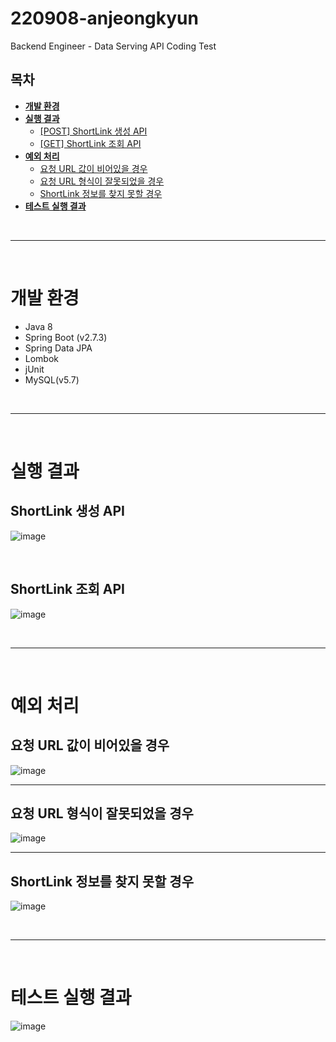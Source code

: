 # 220908-anjeongkyun
Backend Engineer - Data Serving API Coding Test

## 목차
* **[개발 환경](#개발-환경)**
* **[실행 결과](#실행-결과)**
  * [[POST] ShortLink 생성 API](#POST-ShortLink-생성-API)
  * [[GET] ShortLink 조회 API](#GET-ShortLink-조회-API)
* **[예외 처리](#예외-처리)**
  * [요청 URL 값이 비어있을 경우](#요청-URL-값이-비어있을-경우)
  * [요청 URL 형식이 잘못되었을 경우](#요청-URL-형식이-잘못되었을-경우)
  * [ShortLink 정보를 찾지 못할 경우](#ShortLink-정보를-찾지-못할-경우)
* **[테스트 실행 결과](#테스트-실행-결과)**

<br><hr><br>

# 개발 환경
* Java 8
* Spring Boot (v2.7.3)
* Spring Data JPA
* Lombok
* jUnit
* MySQL(v5.7)

<br><hr><br>

# 실행 결과
## ShortLink 생성 API
![image](https://user-images.githubusercontent.com/97106584/189299705-22448c75-1d6a-4c74-9dc6-6e6bf1521739.png)

<br>

## ShortLink 조회 API
![image](https://user-images.githubusercontent.com/97106584/189300026-c0616900-fde6-4b33-93c8-334d85af083e.png)

<br><hr><br>

# 예외 처리
## 요청 URL 값이 비어있을 경우
![image](https://user-images.githubusercontent.com/97106584/189313648-c12763dc-29f5-4750-a2e2-efd5848a2d92.png)

<hr>

## 요청 URL 형식이 잘못되었을 경우
![image](https://user-images.githubusercontent.com/97106584/189313450-b4201346-ab57-4517-8a27-4eeec3e92a09.png)

<hr>

## ShortLink 정보를 찾지 못할 경우
![image](https://user-images.githubusercontent.com/97106584/189313179-6a879983-cae2-4a5b-9ee3-9cb0c04e7747.png)

<br><hr><br>

# 테스트 실행 결과
![image](https://user-images.githubusercontent.com/97106584/189300345-356eba1f-c401-41d5-809e-181d8f8b76c3.png)
